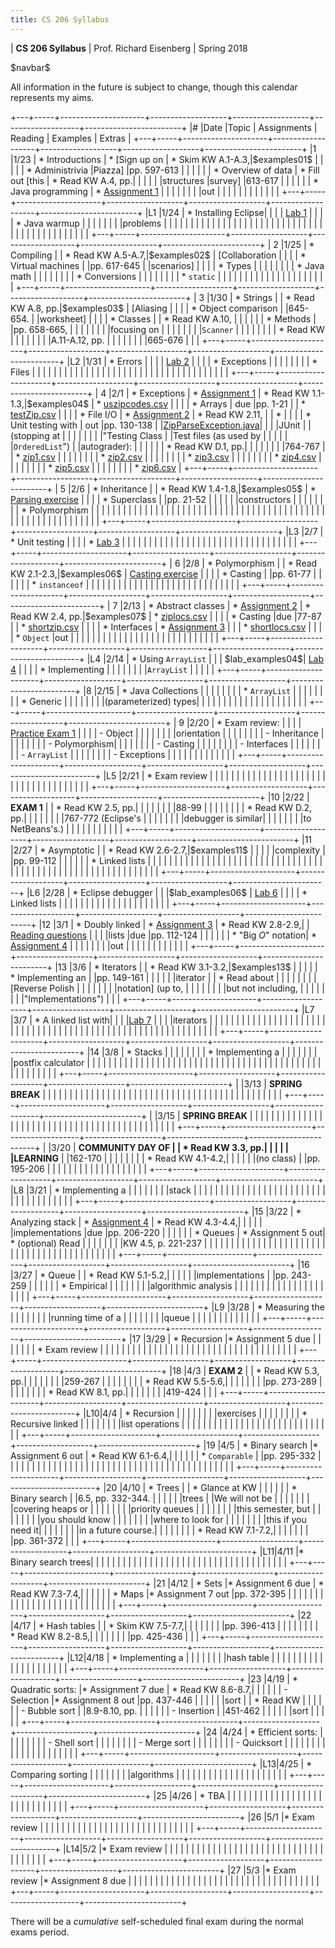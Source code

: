 ```yaml
---
title: CS 206 Syllabus
---
```


<div id="header">

| **CS 206 Syllabus**
| Prof. Richard Eisenberg
| Spring 2018

</div>

\$navbar\$

All information in the future is subject to change, though this calendar
represents my aims.

+---+-----+---------------------+-------------------+-------------------+-------------------+------------------------+
|\# |Date |Topic                |  Assignments      | Reading           | Examples          |  Extras                |
+---+-----+---------------------+-------------------+-------------------+-------------------+------------------------+
|1  |1/23 | * Introductions     | * [Sign up on     | * Skim KW A.1-A.3,|\$examples01\$     |                        |
|   |     | * Administrivia     |Piazza]            |pp. 597-613        |                   |                        |
|   |     | * Overview of data  | * Fill out [this  | * Read KW A.4, pp.|                   |                        |
|   |     |structures           |survey]            |613-617            |                   |                        |
|   |     | * Java programming  | * [Assignment 1]  |                   |                   |                        |
|   |     |                     |out                |                   |                   |                        |
|   |     |                     |                   |                   |                   |                        |
+---+-----+---------------------+-------------------+-------------------+-------------------+------------------------+
|L1 |1/24 | * Installing Eclipse|                   |                   |                   | [Lab 1]                |
|   |     | * Java warmup       |                   |                   |                   |                        |
|   |     |problems             |                   |                   |                   |                        |
|   |     |                     |                   |                   |                   |                        |
|   |     |                     |                   |                   |                   |                        |
|   |     |                     |                   |                   |                   |                        |
|   |     |                     |                   |                   |                   |                        |
|   |     |                     |                   |                   |                   |                        |
+---+-----+---------------------+-------------------+-------------------+-------------------+------------------------+
| 2 |1/25 | * Compiling         |                   | * Read KW A.5-A.7,|\$examples02\$     | [Collaboration         |
|   |     | * Virtual machines  |                   |pp. 617-645        |                   |scenarios]              |
|   |     | * Types             |                   |                   |                   |                        |
|   |     | * Java math         |                   |                   |                   |                        |
|   |     | * Conversions       |                   |                   |                   |                        |
|   |     | * `static`          |                   |                   |                   |                        |
|   |     |                     |                   |                   |                   |                        |
|   |     |                     |                   |                   |                   |                        |
+---+-----+---------------------+-------------------+-------------------+-------------------+------------------------+
| 3 |1/30 | * Strings           |                   | * Read KW A.8, pp.|\$examples03\$     | [Aliasing              |
|   |     | * Object comparison |                   |645-654.           |                   |worksheet]              |
|   |     | * Classes           |                   | * Read KW A.10,   |                   |                        |
|   |     | * Methods           |                   |pp. 658-665,       |                   |                        |
|   |     |                     |                   |focusing on        |                   |                        |
|   |     |                     |                   |`Scanner`          |                   |                        |
|   |     |                     |                   | * Read KW         |                   |                        |
|   |     |                     |                   |A.11-A.12, pp.     |                   |                        |
|   |     |                     |                   |665-676            |                   |                        |
+---+-----+---------------------+-------------------+-------------------+-------------------+------------------------+
|L2 |1/31 | * Errors            |                   |                   |                   | [Lab 2]                |
|   |     | * Exceptions        |                   |                   |                   |                        |
|   |     | * Files             |                   |                   |                   |                        |
|   |     |                     |                   |                   |                   |                        |
|   |     |                     |                   |                   |                   |                        |
|   |     |                     |                   |                   |                   |                        |
|   |     |                     |                   |                   |                   |                        |
+---+-----+---------------------+-------------------+-------------------+-------------------+------------------------+
| 4 |2/1  | * Exceptions        | * [Assignment 1]  | * Read KW 1.1-1.3,|\$examples04\$     | * [uszipcodes.csv]     |
|   |     | * Arrays            |        due        |pp. 1-21           |                   | * [testZip.csv]        |
|   |     | * File I/O          | * [Assignment 2]  | * Read KW 2.11,   |                   | *                      |
|   |     | * Unit testing with |        out        |pp. 130-138        |                   |[ZipParseException.java]|
|   |     |JUnit                |                   |(stopping at       |                   |                        |
|   |     |                     |                   |"Testing Class     |                   |Test files (as used by  |
|   |     |                     |                   |`OrderedList`")    |                   |autograder):            |
|   |     |                     |                   | * Read KW D.1, pp.|                   |                        |
|   |     |                     |                   |764-767            |                   | * [zip1.csv]           |
|   |     |                     |                   |                   |                   | * [zip2.csv]           |
|   |     |                     |                   |                   |                   | * [zip3.csv]           |
|   |     |                     |                   |                   |                   | * [zip4.csv]           |
|   |     |                     |                   |                   |                   | * [zip5.csv]           |
|   |     |                     |                   |                   |                   | * [zip6.csv]           |
+---+-----+---------------------+-------------------+-------------------+-------------------+------------------------+
| 5 |2/6  | * Inheritance       |                   | * Read KW 1.4-1.8,|\$examples05\$     | * [Parsing exercise]   |
|   |     | * Superclass        |                   |pp. 21-52          |                   |                        |
|   |     |constructors         |                   |                   |                   |                        |
|   |     | * Polymorphism      |                   |                   |                   |                        |
|   |     |                     |                   |                   |                   |                        |
|   |     |                     |                   |                   |                   |                        |
|   |     |                     |                   |                   |                   |                        |
|   |     |                     |                   |                   |                   |                        |
|   |     |                     |                   |                   |                   |                        |
|   |     |                     |                   |                   |                   |                        |
|   |     |                     |                   |                   |                   |                        |
+---+-----+---------------------+-------------------+-------------------+-------------------+------------------------+
|L3 |2/7  | * Unit testing      |                   |                   |                   | * [Lab 3]              |
|   |     |                     |                   |                   |                   |                        |
|   |     |                     |                   |                   |                   |                        |
|   |     |                     |                   |                   |                   |                        |
|   |     |                     |                   |                   |                   |                        |
+---+-----+---------------------+-------------------+-------------------+-------------------+------------------------+
| 6 |2/8  | * Polymorphism      |                   | * Read KW 2.1-2.3,|\$examples06\$     | [Casting exercise]     |
|   |     | * Casting           |                   |pp. 61-77          |                   |                        |
|   |     | * `instanceof`      |                   |                   |                   |                        |
|   |     |                     |                   |                   |                   |                        |
|   |     |                     |                   |                   |                   |                        |
|   |     |                     |                   |                   |                   |                        |
+---+-----+---------------------+-------------------+-------------------+-------------------+------------------------+
| 7 |2/13 | * Abstract classes  | * [Assignment 2]  | * Read KW 2.4, pp.|\$examples07\$     | * [ziplocs.csv]        |
|   |     | * Casting           |due                |77-87              |                   | * [shortzip.csv]       |
|   |     | * Interfaces        | * [Assignment 3]  |                   |                   | * [shortlocs.csv]      |
|   |     | * `Object`          |out                |                   |                   |                        |
|   |     |                     |                   |                   |                   |                        |
|   |     |                     |                   |                   |                   |                        |
|   |     |                     |                   |                   |                   |                        |
+---+-----+---------------------+-------------------+-------------------+-------------------+------------------------+
|L4 |2/14 | * Using `ArrayList` |                   |                   | \$lab_examples04\$| [Lab 4]                |
|   |     | * Implementing      |                   |                   |                   |                        |
|   |     |`ArrayList`          |                   |                   |                   |                        |
+---+-----+---------------------+-------------------+-------------------+-------------------+------------------------+
|8  |2/15 | * Java Collections  |                   |                   |                   |                        |
|   |     | * `ArrayList`       |                   |                   |                   |                        |
|   |     | * Generic           |                   |                   |                   |                        |
|   |     |(parameterized) types|                   |                   |                   |                        |
|   |     |                     |                   |                   |                   |                        |
|   |     |                     |                   |                   |                   |                        |
+---+-----+---------------------+-------------------+-------------------+-------------------+------------------------+
| 9 |2/20 | * Exam review:      |                   |                   |                   | [Practice Exam 1]      |
|   |     |       - Object      |                   |                   |                   |                        |
|   |     |orientation          |                   |                   |                   |                        |
|   |     |       - Inheritance |                   |                   |                   |                        |
|   |     |       - Polymorphism|                   |                   |                   |                        |
|   |     |       - Casting     |                   |                   |                   |                        |
|   |     |       - Interfaces  |                   |                   |                   |                        |
|   |     |       - `ArrayList` |                   |                   |                   |                        |
|   |     |       - Exceptions  |                   |                   |                   |                        |
|   |     |                     |                   |                   |                   |                        |
+---+-----+---------------------+-------------------+-------------------+-------------------+------------------------+
|L5 |2/21 | * Exam review       |                   |                   |                   |                        |
|   |     |                     |                   |                   |                   |                        |
|   |     |                     |                   |                   |                   |                        |
|   |     |                     |                   |                   |                   |                        |
|   |     |                     |                   |                   |                   |                        |
+---+-----+---------------------+-------------------+-------------------+-------------------+------------------------+
|10 |2/22 | **EXAM 1**          |                   | * Read KW 2.5, pp.|                   |                        |
|   |     |                     |                   |88-99              |                   |                        |
|   |     |                     |                   | * Read KW D.2, pp.|                   |                        |
|   |     |                     |                   |767-772 (Eclipse's |                   |                        |
|   |     |                     |                   |debugger is similar|                   |                        |
|   |     |                     |                   |to NetBeans's.)    |                   |                        |
|   |     |                     |                   |                   |                   |                        |
+---+-----+---------------------+-------------------+-------------------+-------------------+------------------------+
|11 |2/27 | * Asymptotic        |                   | * Read KW 2.6-2.7,|\$examples11\$     |                        |
|   |     |complexity           |                   |pp. 99-112         |                   |                        |
|   |     | * Linked lists      |                   |                   |                   |                        |
|   |     |                     |                   |                   |                   |                        |
|   |     |                     |                   |                   |                   |                        |
|   |     |                     |                   |                   |                   |                        |
|   |     |                     |                   |                   |                   |                        |
|   |     |                     |                   |                   |                   |                        |
|   |     |                     |                   |                   |                   |                        |
|   |     |                     |                   |                   |                   |                        |
+---+-----+---------------------+-------------------+-------------------+-------------------+------------------------+
|L6 |2/28 | * Eclipse debugger  |                   |                   |\$lab_examples06\$ | [Lab 6]                |
|   |     | * Linked lists      |                   |                   |                   |                        |
|   |     |                     |                   |                   |                   |                        |
|   |     |                     |                   |                   |                   |                        |
+---+-----+---------------------+-------------------+-------------------+-------------------+------------------------+
|12 |3/1  | * Doubly linked     | * [Assignment 3]  | * Read KW 2.8-2.9,|                   | [Reading questions]    |
|   |     |lists                |due                |pp. 112-124        |                   |                        |
|   |     | * "Big $O$" notation| * [Assignment 4]  |                   |                   |                        |
|   |     |                     |out                |                   |                   |                        |
|   |     |                     |                   |                   |                   |                        |
+---+-----+---------------------+-------------------+-------------------+-------------------+------------------------+
|13 |3/6  | * Iterators         |                   | * Read KW 3.1-3.2,|\$examples13\$     |                        |
|   |     | * Implementing an   |                   |pp. 149-161        |                   |                        |
|   |     |iterator             |                   | * Read about      |                   |                        |
|   |     |                     |                   |[Reverse Polish    |                   |                        |
|   |     |                     |                   |notation] (up to,  |                   |                        |
|   |     |                     |                   |but not including, |                   |                        |
|   |     |                     |                   |"Implementations") |                   |                        |
+---+-----+---------------------+-------------------+-------------------+-------------------+------------------------+
|L7 |3/7  | * A linked list with|                   |                   |                   |[Lab 7]                 |
|   |     |iterators            |                   |                   |                   |                        |
|   |     |                     |                   |                   |                   |                        |
|   |     |                     |                   |                   |                   |                        |
|   |     |                     |                   |                   |                   |                        |
|   |     |                     |                   |                   |                   |                        |
|   |     |                     |                   |                   |                   |                        |
|   |     |                     |                   |                   |                   |                        |
|   |     |                     |                   |                   |                   |                        |
+---+-----+---------------------+-------------------+-------------------+-------------------+------------------------+
|14 |3/8  | * Stacks            |                   |                   |                   |                        |
|   |     | * Implementing a    |                   |                   |                   |                        |
|   |     |postfix calculator   |                   |                   |                   |                        |
|   |     |                     |                   |                   |                   |                        |
|   |     |                     |                   |                   |                   |                        |
|   |     |                     |                   |                   |                   |                        |
|   |     |                     |                   |                   |                   |                        |
|   |     |                     |                   |                   |                   |                        |
|   |     |                     |                   |                   |                   |                        |
+---+-----+---------------------+-------------------+-------------------+-------------------+------------------------+
|   |3/13 | **SPRING BREAK**    |                   |                   |                   |                        |
|   |     |                     |                   |                   |                   |                        |
|   |     |                     |                   |                   |                   |                        |
|   |     |                     |                   |                   |                   |                        |
|   |     |                     |                   |                   |                   |                        |
|   |     |                     |                   |                   |                   |                        |
+---+-----+---------------------+-------------------+-------------------+-------------------+------------------------+
|   |3/15 | **SPRING BREAK**    |                   |                   |                   |                        |
|   |     |                     |                   |                   |                   |                        |
|   |     |                     |                   |                   |                   |                        |
|   |     |                     |                   |                   |                   |                        |
|   |     |                     |                   |                   |                   |                        |
|   |     |                     |                   |                   |                   |                        |
+---+-----+---------------------+-------------------+-------------------+-------------------+------------------------+
|   |3/20 | **COMMUNITY DAY OF  |                   | * Read KW 3.3, pp.|                   |                        |
|   |     |LEARNING**           |                   |162-170            |                   |                        |
|   |     |                     |                   | * Read KW 4.1-4.2,|                   |                        |
|   |     |(no class)           |                   |pp. 195-206        |                   |                        |
|   |     |                     |                   |                   |                   |                        |
|   |     |                     |                   |                   |                   |                        |
+---+-----+---------------------+-------------------+-------------------+-------------------+------------------------+
|L8 |3/21 | * Implementing a    |                   |                   |                   |                        |
|   |     |stack                |                   |                   |                   |                        |
|   |     |                     |                   |                   |                   |                        |
|   |     |                     |                   |                   |                   |                        |
|   |     |                     |                   |                   |                   |                        |
|   |     |                     |                   |                   |                   |                        |
+---+-----+---------------------+-------------------+-------------------+-------------------+------------------------+
|15 |3/22 | * Analyzing stack   | * [Assignment 4]  | * Read KW 4.3-4.4,|                   |                        |
|   |     |implementations      |due                |pp. 206-220        |                   |                        |
|   |     | * Queues            | * Assignment 5 out| * (optional) Read |                   |                        |
|   |     |                     |                   |KW 4.5, p. 221-237 |                   |                        |
|   |     |                     |                   |                   |                   |                        |
|   |     |                     |                   |                   |                   |                        |
|   |     |                     |                   |                   |                   |                        |
|   |     |                     |                   |                   |                   |                        |
|   |     |                     |                   |                   |                   |                        |
+---+-----+---------------------+-------------------+-------------------+-------------------+------------------------+
|16 |3/27 | * Queue             |                   | * Read KW 5.1-5.2,|                   |                        |
|   |     |implementations      |                   |pp. 243-259        |                   |                        |
|   |     | * Empirical         |                   |                   |                   |                        |
|   |     |algorithmic analysis |                   |                   |                   |                        |
|   |     |                     |                   |                   |                   |                        |
|   |     |                     |                   |                   |                   |                        |
+---+-----+---------------------+-------------------+-------------------+-------------------+------------------------+
|L9 |3/28 | * Measuring the     |                   |                   |                   |                        |
|   |     |running time of a    |                   |                   |                   |                        |
|   |     |queue                |                   |                   |                   |                        |
|   |     |                     |                   |                   |                   |                        |
+---+-----+---------------------+-------------------+-------------------+-------------------+------------------------+
|17 |3/29 | * Recursion         |* Assignment 5 due |                   |                   |                        |
|   |     | * Exam review       |                   |                   |                   |                        |
|   |     |                     |                   |                   |                   |                        |
|   |     |                     |                   |                   |                   |                        |
|   |     |                     |                   |                   |                   |                        |
|   |     |                     |                   |                   |                   |                        |
+---+-----+---------------------+-------------------+-------------------+-------------------+------------------------+
|18 |4/3  | **EXAM 2**          |                   | * Read KW 5.3, pp.|                   |                        |
|   |     |                     |                   |259-267            |                   |                        |
|   |     |                     |                   | * Read KW 5.5-5.6,|                   |                        |
|   |     |                     |                   |pp. 273-289        |                   |                        |
|   |     |                     |                   | * Read KW 8.1, pp.|                   |                        |
|   |     |                     |                   |419-424            |                   |                        |
+---+-----+---------------------+-------------------+-------------------+-------------------+------------------------+
|L10|4/4  | * Recursion         |                   |                   |                   |                        |
|   |     |exercises            |                   |                   |                   |                        |
|   |     | * Recursive linked  |                   |                   |                   |                        |
|   |     |list operations      |                   |                   |                   |                        |
|   |     |                     |                   |                   |                   |                        |
|   |     |                     |                   |                   |                   |                        |
|   |     |                     |                   |                   |                   |                        |
+---+-----+---------------------+-------------------+-------------------+-------------------+------------------------+
|19 |4/5  | * Binary search     |* Assignment 6 out | * Read KW 6.1-6.4,|                   |                        |
|   |     | * `Comparable`      |                   |pp. 295-332        |                   |                        |
|   |     |                     |                   |                   |                   |                        |
|   |     |                     |                   |                   |                   |                        |
|   |     |                     |                   |                   |                   |                        |
|   |     |                     |                   |                   |                   |                        |
|   |     |                     |                   |                   |                   |                        |
+---+-----+---------------------+-------------------+-------------------+-------------------+------------------------+
|20 |4/10 | * Trees             |                   | * Glance at KW    |                   |                        |
|   |     | * Binary search     |                   |6.5, pp. 332-344.  |                   |                        |
|   |     |trees                |                   |We will not be     |                   |                        |
|   |     |                     |                   |covering heaps or  |                   |                        |
|   |     |                     |                   |priority queues    |                   |                        |
|   |     |                     |                   |this semester, but |                   |                        |
|   |     |                     |                   |you should know    |                   |                        |
|   |     |                     |                   |where to look for  |                   |                        |
|   |     |                     |                   |this if you need it|                   |                        |
|   |     |                     |                   |in a future course.|                   |                        |
|   |     |                     |                   | * Read KW 7.1-7.2,|                   |                        |
|   |     |                     |                   |pp. 361-372        |                   |                        |
+---+-----+---------------------+-------------------+-------------------+-------------------+------------------------+
|L11|4/11 |* Binary search trees|                   |                   |                   |                        |
|   |     |                     |                   |                   |                   |                        |
|   |     |                     |                   |                   |                   |                        |
|   |     |                     |                   |                   |                   |                        |
|   |     |                     |                   |                   |                   |                        |
+---+-----+---------------------+-------------------+-------------------+-------------------+------------------------+
|21 |4/12 | * Sets              |* Assignment 6 due | * Read KW 7.3-7.4,|                   |                        |
|   |     | * Maps              |* Assignment 7 out |pp. 372-395        |                   |                        |
|   |     |                     |                   |                   |                   |                        |
|   |     |                     |                   |                   |                   |                        |
|   |     |                     |                   |                   |                   |                        |
+---+-----+---------------------+-------------------+-------------------+-------------------+------------------------+
|22 |4/17 | * Hash tables       |                   | * Skim KW 7.5-7.7,|                   |                        |
|   |     |                     |                   |pp. 396-413        |                   |                        |
|   |     |                     |                   | * Read KW 8.2-8.5,|                   |                        |
|   |     |                     |                   |pp. 425-436        |                   |                        |
+---+-----+---------------------+-------------------+-------------------+-------------------+------------------------+
|L12|4/18 | * Implementing a    |                   |                   |                   |                        |
|   |     |hash table           |                   |                   |                   |                        |
|   |     |                     |                   |                   |                   |                        |
|   |     |                     |                   |                   |                   |                        |
+---+-----+---------------------+-------------------+-------------------+-------------------+------------------------+
|23 |4/19 | * Quadratic sorts:  |* Assignment 7 due | * Read KW 8.6-8.7,|                   |                        |
|   |     |       - Selection   |* Assignment 8 out |pp. 437-446        |                   |                        |
|   |     |sort                 |                   | * Read KW         |                   |                        |
|   |     |       - Bubble sort |                   |8.9-8.10, pp.      |                   |                        |
|   |     |       - Insertion   |                   |451-462            |                   |                        |
|   |     |sort                 |                   |                   |                   |                        |
+---+-----+---------------------+-------------------+-------------------+-------------------+------------------------+
|24 |4/24 | * Efficient sorts:  |                   |                   |                   |                        |
|   |     |       - Shell sort  |                   |                   |                   |                        |
|   |     |       - Merge sort  |                   |                   |                   |                        |
|   |     |       - Quicksort   |                   |                   |                   |                        |
|   |     |                     |                   |                   |                   |                        |
|   |     |                     |                   |                   |                   |                        |
+---+-----+---------------------+-------------------+-------------------+-------------------+------------------------+
|L13|4/25 | * Comparing sorting |                   |                   |                   |                        |
|   |     |algorithms           |                   |                   |                   |                        |
|   |     |                     |                   |                   |                   |                        |
|   |     |                     |                   |                   |                   |                        |
+---+-----+---------------------+-------------------+-------------------+-------------------+------------------------+
|25 |4/26 | * TBA               |                   |                   |                   |                        |
|   |     |                     |                   |                   |                   |                        |
|   |     |                     |                   |                   |                   |                        |
|   |     |                     |                   |                   |                   |                        |
+---+-----+---------------------+-------------------+-------------------+-------------------+------------------------+
|26 |5/1  |* Exam review        |                   |                   |                   |                        |
|   |     |                     |                   |                   |                   |                        |
|   |     |                     |                   |                   |                   |                        |
|   |     |                     |                   |                   |                   |                        |
+---+-----+---------------------+-------------------+-------------------+-------------------+------------------------+
|L14|5/2  |* Exam review        |                   |                   |                   |                        |
|   |     |                     |                   |                   |                   |                        |
|   |     |                     |                   |                   |                   |                        |
|   |     |                     |                   |                   |                   |                        |
|   |     |                     |                   |                   |                   |                        |
+---+-----+---------------------+-------------------+-------------------+-------------------+------------------------+
|27 |5/3  |* Exam review        |* Assignment 8 due |                   |                   |                        |
|   |     |                     |                   |                   |                   |                        |
|   |     |                     |                   |                   |                   |                        |
|   |     |                     |                   |                   |                   |                        |
|   |     |                     |                   |                   |                   |                        |
+---+-----+---------------------+-------------------+-------------------+-------------------+------------------------+

There will be a *cumulative* self-scheduled final exam during the normal exams period.

[Sign up on Piazza]: https://piazza.com/brynmawr/spring2018/cs206
[this survey]: https://docs.google.com/forms/d/e/1FAIpQLSd5t9j-g-oRTGbv6UrEheki1m94nKv6qIQuO-7xGif7krptew/viewform?usp=sf_link
[Lab 1]: lab01/lab.html
[Reverse Polish notation]: https://en.wikipedia.org/wiki/Reverse_Polish_notation
[Assignment 1]: hw01/Warmup.pdf
[Collaboration scenarios]: 02/CollaborationScenarios.pdf
[Aliasing worksheet]: 03/Aliasing.pdf
[Lab 2]: lab02/Lab2.pdf
[Assignment 2]: hw02/ZipArray.pdf
[uszipcodes.csv]: hw02/uszipcodes.csv
[testZip.csv]: hw02/testZip.csv
[ZipParseException.java]: hw02/ZipParseException.java
[zip1.csv]: hw02/zip1.csv
[zip2.csv]: hw02/zip2.csv
[zip3.csv]: hw02/zip3.csv
[zip4.csv]: hw02/zip4.csv
[zip5.csv]: hw02/zip5.csv
[zip6.csv]: hw02/zip6.csv
[Parsing exercise]: 05/Parsing.pdf
[Lab 3]: lab03/Lab3.pdf
[Casting exercise]: 06/Casting.pdf
[Assignment 3]: hw03/ZipLoc.pdf
[ziplocs.csv]: hw03/ziplocs.csv
[Lab 4]: lab04/Lab4.pdf
[Practice Exam 1]: 09/PracticeExam1.pdf
[shortzip.csv]: hw03/shortzip.csv
[shortlocs.csv]: hw03/shortlocs.csv
[Lab 6]: lab06/Lab06.pdf
[Reading questions]: 12/Reading.pdf
[Assignment 4]: hw04/ZipIterator.pdf
[Lab 7]: lab07/Lab7.pdf
